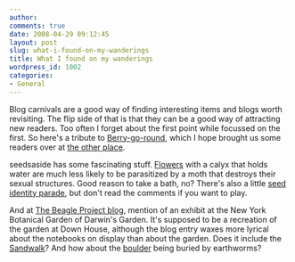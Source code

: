 ```yaml
---
author:
comments: true
date: 2008-04-29 09:12:45
layout: post
slug: what-i-found-on-my-wanderings
title: What I found on my wanderings
wordpress_id: 1002
categories:
- General
---
```


Blog carnivals are a good way of finding interesting items and blogs worth revisiting. The flip side of that is that they can be a good way of attracting new readers. Too often I forget about the first point while focussed on the first. So here's a tribute to [Berry-go-round](http://foothillsfancies.blogspot.com/2008/04/spring-at-berry-go-round-4.html), which I hope brought us some readers over at [the other place](http://agro.biodiver.se/).

seedsaside has some fascinating stuff. [Flowers](http://seedsaside.wordpress.com/2008/03/28/a-flower-bath/) with a calyx that holds water are much less likely to be parasitized by a moth that destroys their sexual structures. Good reason to take a bath, no? There's also a little [seed identity parade](http://seedsaside.wordpress.com/2008/04/18/seeds-aside/), but don't read the comments if you want to play.

And at [The Beagle Project blog](http://thebeagleproject.blogspot.com/2008/04/new-in-new-york-darwins-garden.html), mention of an exhibit at the New York Botanical Garden of Darwin's Garden. It's supposed to be a recreation of the garden at Down House, although the blog entry waxes more lyrical about the notebooks on display than about the garden. Does it include the [Sandwalk](http://www.englishheritageprints.com/pictures_553008/Down-House-Sandwalk-K000185.html)? And how about the [boulder](http://www.webmesh.co.uk/darwinworms3.htm) being buried by earthworms?
